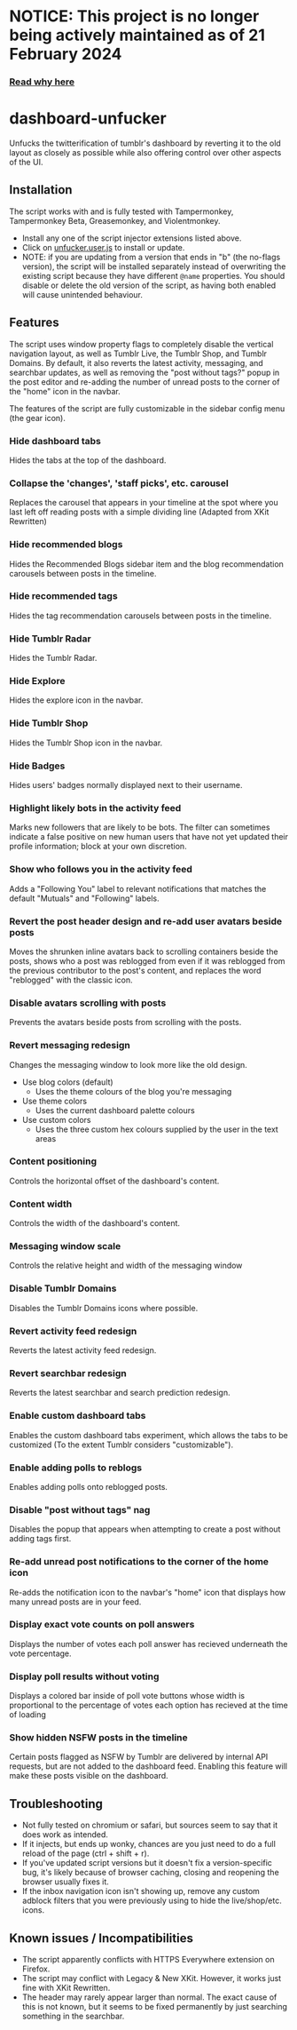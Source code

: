 # NOTICE: This project is no longer being actively maintained as of 21 February 2024
### **[Read why here](https://www.tumblr.com/dragongirlsnout/742942435707109376/with-regards-to-recent-events)**

# dashboard-unfucker
Unfucks the twitterification of tumblr's dashboard by reverting it to the old layout as closely as possible while also offering control over other aspects of the UI.

## Installation
The script works with and is fully tested with Tampermonkey, Tampermonkey Beta, Greasemonkey, and Violentmonkey.
- Install any one of the script injector extensions listed above.
- Click on [unfucker.user.js](https://github.com/enchanted-sword/dashboard-unfucker/raw/main/unfucker.user.js) to install or update.
- NOTE: if you are updating from a version that ends in "b" (the no-flags version), the script will be installed separately instead of overwriting the existing script because they have different `@name` properties. You should disable or delete the old version of the script, as having both enabled will cause unintended behaviour.


## Features
The script uses window property flags to completely disable the vertical navigation layout, as well as Tumblr Live, the Tumblr Shop, and Tumblr Domains.
By default, it also reverts the latest activity, messaging, and searchbar updates, as well as removing the "post without tags?" popup in the post editor and re-adding the number of unread posts to the corner of the "home" icon in the navbar.

The features of the script are fully customizable in the sidebar config menu (the gear icon).

### Hide dashboard tabs
Hides the tabs at the top of the dashboard.

### Collapse the 'changes', 'staff picks', etc. carousel
Replaces the carousel that appears in your timeline at the spot where you last left off reading posts with a simple dividing line (Adapted from XKit Rewritten)

### Hide recommended blogs
Hides the Recommended Blogs sidebar item and the blog recommendation carousels between posts in the timeline.

### Hide recommended tags
Hides the tag recommendation carousels between posts in the timeline.

### Hide Tumblr Radar
Hides the Tumblr Radar.

### Hide Explore
Hides the explore icon in the navbar.

### Hide Tumblr Shop
Hides the Tumblr Shop icon in the navbar.

### Hide Badges
Hides users' badges normally displayed next to their username.

### Highlight likely bots in the activity feed
Marks new followers that are likely to be bots. The filter can sometimes indicate a false positive on new human users that have not yet updated their profile information; block at your own discretion.

### Show who follows you in the activity feed
Adds a "Following You" label to relevant notifications that matches the default "Mutuals" and "Following" labels.

### Revert the post header design and re-add user avatars beside posts
Moves the shrunken inline avatars back to scrolling containers beside the posts, shows who a post was reblogged from even if it was reblogged from the previous contributor to the post's content, and replaces the word "reblogged" with the classic icon.

### Disable avatars scrolling with posts
Prevents the avatars beside posts from scrolling with the posts.

### Revert messaging redesign
Changes the messaging window to look more like the old design.

- Use blog colors (default)
  - Uses the theme colours of the blog you're messaging
- Use theme colors
  - Uses the current dashboard palette colours
- Use custom colors
  - Uses the three custom hex colours supplied by the user in the text areas

### Content positioning
Controls the horizontal offset of the dashboard's content.

### Content width
Controls the width of the dashboard's content.

### Messaging window scale
Controls the relative height and width of the messaging window

### Disable Tumblr Domains
Disables the Tumblr Domains icons where possible.

### Revert activity feed redesign
Reverts the latest activity feed redesign.

### Revert searchbar redesign
Reverts the latest searchbar and search prediction redesign.

### Enable custom dashboard tabs
Enables the custom dashboard tabs experiment, which allows the tabs to be customized (To the extent Tumblr considers "customizable").

### Enable adding polls to reblogs
Enables adding polls onto reblogged posts.

### Disable "post without tags" nag
Disables the popup that appears when attempting to create a post without adding tags first. 

### Re-add unread post notifications to the corner of the home icon
Re-adds the notification icon to the navbar's "home" icon that displays how many unread posts are in your feed.

### Display exact vote counts on poll answers
Displays the number of votes each poll answer has recieved underneath the vote percentage.

### Display poll results without voting
Displays a colored bar inside of poll vote buttons whose width is proportional to the percentage of votes each option has recieved at the time of loading 

### Show hidden NSFW posts in the timeline
Certain posts flagged as NSFW by Tumblr are delivered by internal API requests, but are not added to the dashboard feed. Enabling this feature will make these posts visible on the dashboard.

## Troubleshooting
- Not fully tested on chromium or safari, but sources seem to say that it does work as intended.
- If it injects, but ends up wonky, chances are you just need to do a full reload of the page (ctrl + shift + r).
- If you've updated script versions but it doesn't fix a version-specific bug, it's likely because of browser caching, closing and reopening the browser usually fixes it.
- If the inbox navigation icon isn't showing up, remove any custom adblock filters that you were previously using to hide the live/shop/etc. icons.

## Known issues / Incompatibilities
- The script apparently conflicts with HTTPS Everywhere extension on Firefox.
- The script may conflict with Legacy & New XKit. However, it works just fine with XKit Rewritten.
- The header may rarely appear larger than normal. The exact cause of this is not known, but it seems to be fixed permanently by just searching something in the searchbar.
